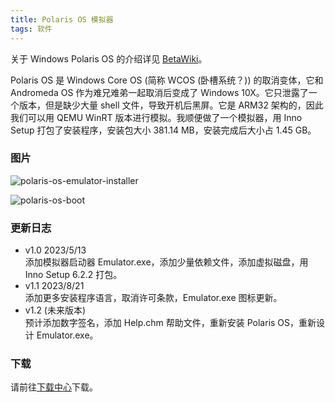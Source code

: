 ```yaml
---
title: Polaris OS 模拟器
tags: 软件
---
```


关于 Windows Polaris OS 的介绍详见 [BetaWiki](https://betawiki.net/wiki/Windows_Polaris_OS)。
<!--more-->

Polaris OS 是 Windows Core OS (简称 WCOS (卧槽系统？)) 的取消变体，它和 Andromeda OS 作为难兄难弟一起取消后变成了 Windows 10X。它只泄露了一个版本，但是缺少大量 shell 文件，导致开机后黑屏。它是 ARM32 架构的，因此我们可以用 QEMU WinRT 版本进行模拟。我顺便做了一个模拟器，用 Inno Setup 打包了安装程序，安装包大小 381.14 MB，安装完成后大小占 1.45 GB。

### 图片

![polaris-os-emulator-installer](http://github.com/wbu-o/wbu-o.github.io/raw/main/images/polaris-os-emulator-installer.png)

![polaris-os-boot](http://github.com/wbu-o/wbu-o.github.io/raw/main/images/polaris-os-boot.png)

### 更新日志

- v1.0 2023/5/13<br>添加模拟器启动器 Emulator.exe，添加少量依赖文件，添加虚拟磁盘，用 Inno Setup 6.2.2 打包。
- v1.1 2023/8/21<br>添加更多安装程序语言，取消许可条款，Emulator.exe 图标更新。
- v1.2 (未来版本)<br>预计添加数字签名，添加 Help.chm 帮助文件，重新安装 Polaris OS，重新设计 Emulator.exe。

### 下载

请前往[下载中心](http://wbu-o.github.io/download)下载。